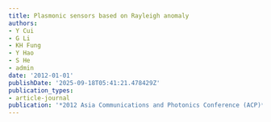 ```yaml
---
title: Plasmonic sensors based on Rayleigh anomaly
authors:
- Y Cui
- G Li
- KH Fung
- Y Hao
- S He
- admin
date: '2012-01-01'
publishDate: '2025-09-18T05:41:21.478429Z'
publication_types:
- article-journal
publication: '*2012 Asia Communications and Photonics Conference (ACP)*'
---
```

